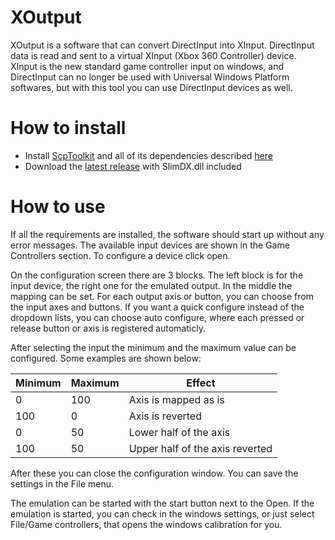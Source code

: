 # XOutput

XOutput is a software that can convert DirectInput into XInput. DirectInput data is read and sent to a virtual XInput (Xbox 360 Controller) device. XInput is the new standard game controller input on windows, and DirectInput can no longer be used with Universal Windows Platform softwares, but with this tool you can use DirectInput devices as well. 

# How to install
* Install [ScpToolkit](https://github.com/nefarius/ScpServer/releases/latest) and all of its dependencies described [here](https://github.com/nefarius/ScpToolkit/blob/master/README.md)
* Download the [latest release](https://github.com/csutorasa/XOutput/releases/latest) with SlimDX.dll included

# How to use

If all the requirements are installed, the software should start up without any error messages.
The available input devices are shown in the Game Controllers section. To configure a device click open.

On the configuration screen there are 3 blocks. The left block is for the input device, the right one for the emulated output. In the middle the mapping can be set.
For each output axis or button, you can choose from the input axes and buttons. If you want a quick configure instead of the dropdown lists, you can choose auto configure, where each pressed or release button or axis is registered automaticly.

After selecting the input the minimum and the maximum value can be configured. Some examples are shown below:

| Minimum | Maximum | Effect                          |
|---------|---------|---------------------------------|
| 0       | 100     | Axis is mapped as is            |
| 100     | 0       | Axis is reverted                |
| 0       | 50      | Lower half of the axis          |
| 100     | 50      | Upper half of the axis reverted |

After these you can close the configuration window. You can save the settings in the File menu.

The emulation can be started with the start button next to the Open. If the emulation is started, you can check in the windows settings, or just select File/Game controllers, that opens the windows calibration for you.
